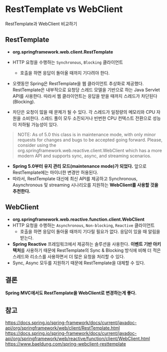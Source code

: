 # RestTemplate vs WebClient
RestTemplate과 WebClient 비교하기

## RestTemplate
- **org.springframework.web.client.RestTemplate**
- HTTP 요청을 수행하는 ```Synchronous```, ```Blocking``` 클라이언트
  - 호출을 하면 응답이 돌아올 때까지 기다려야 한다.

- 오랫동안 Spring은 RestTemplate을 웹 클라이언트 추상화로 제공했다. RestTemplate은 내부적으로 요청당 스레드 모델을 기반으로 하는 Java Servlet API를 사용한다. 따라서 웹 클라이언트는 응답을 받을 때까지 스레드가 차단된다(Blocking). 
- 차단은 요청이 많을 때 문제가 될 수 있다. 각 스레드가 일정량의 메모리와 CPU 자원을 소비한다. 스레드 풀이 모두 소진되거나 빈번한 CPU 컨텍스트 전환으로 성능이 저하될 가능성이 있다.

> NOTE: As of 5.0 this class is in maintenance mode, with only minor requests for changes and bugs to be accepted going forward. Please, consider using the org.springframework.web.reactive.client.WebClient which has a more modern API and supports sync, async, and streaming scenarios.
- **Spring 5.0부터 유지 관리 모드(maintenance mode)가 되었다.** 앞으로 RestTemplate에는 마이너한 변경만 허용된다.
- 따라서, RestTemplate 대신에 최신 API를 제공하고 Synchronous, Asynchronous 및 streaming 시나리오를 지원하는 **WebClient를 사용할 것을 추천한다.**

## WebClient
- **org.springframework.web.reactive.function.client.WebClient**
- HTTP 요청을 수행하는 ```Asynchronous```, ```Non-blocking```, ```Reactive``` 클라이언트
  - 호출을 하면 응답이 돌아올 때까지 기다릴 필요가 없다. 응답이 있을 때 알림을 받는다.
- **Spring Reactive** 프레임워크에서 제공하는 솔루션을 사용한다. **이벤트 기반 아키텍처**를 사용하기 때문에 RestTemplate의 Sync & Blocking 방식에 비해 더 적은 스레드와 리소스를 사용하면서 더 많은 요청을 처리할 수 있다. 
- Sync, Async 모두를 지원하기 때문에 RestTemplate을 대체할 수 있다.

## 결론
**Spring MVC에서도 RestTemplate을 WebClient로 변경하는게 좋다.**

## 참고
https://docs.spring.io/spring-framework/docs/current/javadoc-api/org/springframework/web/client/RestTemplate.html  
https://docs.spring.io/spring-framework/docs/current/javadoc-api/org/springframework/web/reactive/function/client/WebClient.html  
https://www.baeldung.com/spring-webclient-resttemplate  